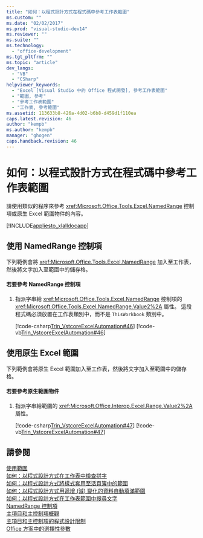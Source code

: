 ```yaml
---
title: "如何：以程式設計方式在程式碼中參考工作表範圍"
ms.custom: ""
ms.date: "02/02/2017"
ms.prod: "visual-studio-dev14"
ms.reviewer: ""
ms.suite: ""
ms.technology: 
  - "office-development"
ms.tgt_pltfrm: ""
ms.topic: "article"
dev_langs: 
  - "VB"
  - "CSharp"
helpviewer_keywords: 
  - "Excel [Visual Studio 中的 Office 程式開發], 參考工作表範圍"
  - "範圍, 參考"
  - "參考工作表範圍"
  - "工作表, 參考範圍"
ms.assetid: 113633b8-426a-4d02-b6b8-d459d1f110ea
caps.latest.revision: 46
author: "kempb"
ms.author: "kempb"
manager: "ghogen"
caps.handback.revision: 46
---
```

# 如何：以程式設計方式在程式碼中參考工作表範圍
  請使用類似的程序來參考 <xref:Microsoft.Office.Tools.Excel.NamedRange> 控制項或原生 Excel 範圍物件的內容。  
  
 [!INCLUDE[appliesto_xlalldocapp](../vsto/includes/appliesto-xlalldocapp-md.md)]  
  
## 使用 NamedRange 控制項  
 下列範例會將 <xref:Microsoft.Office.Tools.Excel.NamedRange> 加入至工作表，然後將文字加入至範圍中的儲存格。  
  
#### 若要參考 NamedRange 控制項  
  
1.  指派字串給 <xref:Microsoft.Office.Tools.Excel.NamedRange> 控制項的 <xref:Microsoft.Office.Tools.Excel.NamedRange.Value2%2A> 屬性。  這段程式碼必須放置在工作表類別中，而不是 `ThisWorkbook` 類別中。  
  
     [!code-csharp[Trin_VstcoreExcelAutomation#46](../snippets/csharp/VS_Snippets_OfficeSP/Trin_VstcoreExcelAutomation/CS/Sheet1.cs#46)]
     [!code-vb[Trin_VstcoreExcelAutomation#46](../snippets/visualbasic/VS_Snippets_OfficeSP/Trin_VstcoreExcelAutomation/VB/Sheet1.vb#46)]  
  
## 使用原生 Excel 範圍  
 下列範例會將原生 Excel 範圍加入至工作表，然後將文字加入至範圍中的儲存格。  
  
#### 若要參考原生範圍物件  
  
1.  指派字串給範圍的 <xref:Microsoft.Office.Interop.Excel.Range.Value2%2A> 屬性。  
  
     [!code-csharp[Trin_VstcoreExcelAutomation#47](../snippets/csharp/VS_Snippets_OfficeSP/Trin_VstcoreExcelAutomation/CS/Sheet1.cs#47)]
     [!code-vb[Trin_VstcoreExcelAutomation#47](../snippets/visualbasic/VS_Snippets_OfficeSP/Trin_VstcoreExcelAutomation/VB/Sheet1.vb#47)]  
  
## 請參閱  
 [使用範圍](../vsto/working-with-ranges.md)   
 [如何：以程式設計方式在工作表中檢查拼字](../vsto/how-to-programmatically-check-spelling-in-worksheets.md)   
 [如何：以程式設計方式將樣式套用至活頁簿中的範圍](../vsto/how-to-programmatically-apply-styles-to-ranges-in-workbooks.md)   
 [如何：以程式設計方式用遞增 &#40;減&#41; 變化的資料自動填滿範圍](../vsto/how-to-programmatically-automatically-fill-ranges-with-incrementally-changing-data.md)   
 [如何：以程式設計方式在工作表範圍中搜尋文字](../vsto/how-to-programmatically-search-for-text-in-worksheet-ranges.md)   
 [NamedRange 控制項](../vsto/namedrange-control.md)   
 [主項目和主控制項概觀](../vsto/host-items-and-host-controls-overview.md)   
 [主項目和主控制項的程式設計限制](../vsto/programmatic-limitations-of-host-items-and-host-controls.md)   
 [Office 方案中的選擇性參數](../vsto/optional-parameters-in-office-solutions.md)  
  
  